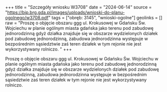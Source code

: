 +++
title = "Szczegóły wniosku W3708"
date = "2024-06-14"
source = "https://bip.brg.gda.pl/images/uploads/wnioski-do-planu-ogolnego/w3708.pdf"
tags = ["obręb: 3145", "wnioski-ogolne"]
geolinks = []
raw = "Proszę o objęcie obszaru ggg ul. Krokusowej w Gdańsku Św. Wojciechu w planie ogólnym miasta gdańska jako terenu pod zabudowę jednorodzinną gdyż działka znajduje się w obszarze wydzielonych działek pod zabudowę jednorodzinną, zabudowa jednorodzinna występuje w bezpośrednim sąsiedztwie zaś teren działek w tym rejonie nie jest wykorzystywany rolniczo. "
+++

Proszę o objęcie obszaru ggg ul. Krokusowej w Gdańsku Św.
Wojciechu w planie ogólnym miasta gdańska jako terenu pod zabudowę jednorodzinną gdyż
działka znajduje się w obszarze wydzielonych działek pod zabudowę jednorodzinną, zabudowa
jednorodzinna występuje w bezpośrednim sąsiedztwie zaś teren działek w tym rejonie nie jest
wykorzystywany rolniczo.



